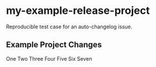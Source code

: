 # my-example-release-project

Reproducible test case for an auto-changelog issue.

## Example Project Changes

One
Two
Three
Four
Five
Six
Seven
